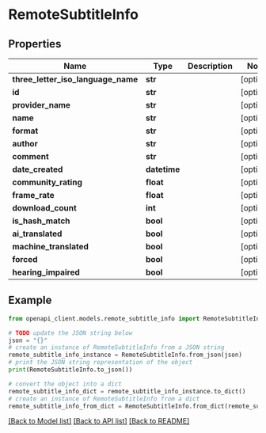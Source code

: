 # RemoteSubtitleInfo


## Properties

Name | Type | Description | Notes
------------ | ------------- | ------------- | -------------
**three_letter_iso_language_name** | **str** |  | [optional] 
**id** | **str** |  | [optional] 
**provider_name** | **str** |  | [optional] 
**name** | **str** |  | [optional] 
**format** | **str** |  | [optional] 
**author** | **str** |  | [optional] 
**comment** | **str** |  | [optional] 
**date_created** | **datetime** |  | [optional] 
**community_rating** | **float** |  | [optional] 
**frame_rate** | **float** |  | [optional] 
**download_count** | **int** |  | [optional] 
**is_hash_match** | **bool** |  | [optional] 
**ai_translated** | **bool** |  | [optional] 
**machine_translated** | **bool** |  | [optional] 
**forced** | **bool** |  | [optional] 
**hearing_impaired** | **bool** |  | [optional] 

## Example

```python
from openapi_client.models.remote_subtitle_info import RemoteSubtitleInfo

# TODO update the JSON string below
json = "{}"
# create an instance of RemoteSubtitleInfo from a JSON string
remote_subtitle_info_instance = RemoteSubtitleInfo.from_json(json)
# print the JSON string representation of the object
print(RemoteSubtitleInfo.to_json())

# convert the object into a dict
remote_subtitle_info_dict = remote_subtitle_info_instance.to_dict()
# create an instance of RemoteSubtitleInfo from a dict
remote_subtitle_info_from_dict = RemoteSubtitleInfo.from_dict(remote_subtitle_info_dict)
```
[[Back to Model list]](../README.md#documentation-for-models) [[Back to API list]](../README.md#documentation-for-api-endpoints) [[Back to README]](../README.md)


